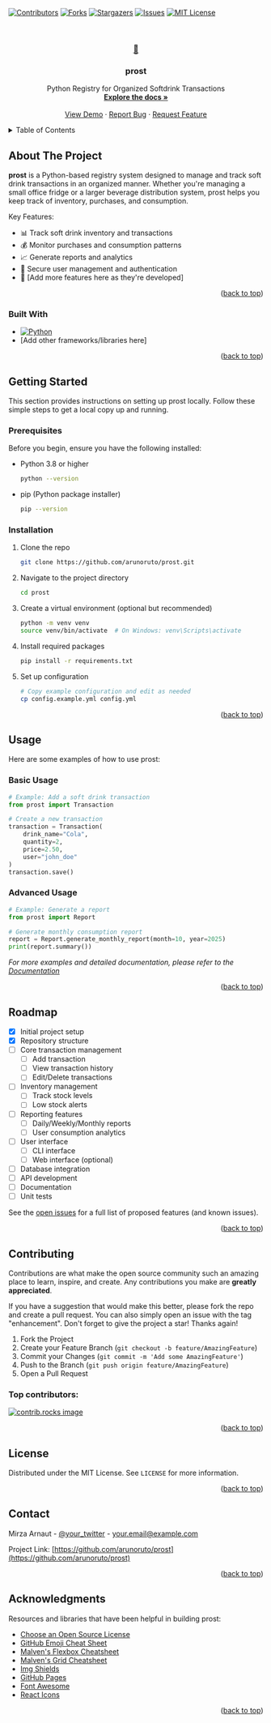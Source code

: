 <!-- Improved compatibility of back to top link: See: https://github.com/othneildrew/Best-README-Template/pull/73 -->
<a id="readme-top"></a>

<!-- PROJECT SHIELDS -->
<!--
*** I'm using markdown "reference style" links for readability.
*** Reference links are enclosed in brackets [ ] instead of parentheses ( ).
*** See the bottom of this document for the declaration of the reference variables
*** for contributors-url, forks-url, etc. This is an optional, concise syntax you may use.
*** https://www.markdownguide.org/basic-syntax/#reference-style-links
-->
[![Contributors][contributors-shield]][contributors-url]
[![Forks][forks-shield]][forks-url]
[![Stargazers][stars-shield]][stars-url]
[![Issues][issues-shield]][issues-url]
[![MIT License][license-shield]][license-url]
<!-- [![LinkedIn][linkedin-shield]][linkedin-url] -->



<!-- PROJECT LOGO -->
<br />
<div align="center">
  <a href="https://github.com/arunoruto/prost">
    <!-- <img src="images/logo.png" alt="Logo" width="80" height="80"> -->
    <h3>🥤</h3>
  </a>

  <h3 align="center">prost</h3>

  <p align="center">
    Python Registry for Organized Softdrink Transactions
    <br />
    <a href="https://github.com/arunoruto/prost"><strong>Explore the docs »</strong></a>
    <br />
    <br />
    <a href="https://github.com/arunoruto/prost">View Demo</a>
    ·
    <a href="https://github.com/arunoruto/prost/issues/new?labels=bug&template=bug-report---.md">Report Bug</a>
    ·
    <a href="https://github.com/arunoruto/prost/issues/new?labels=enhancement&template=feature-request---.md">Request Feature</a>
  </p>
</div>



<!-- TABLE OF CONTENTS -->
<details>
  <summary>Table of Contents</summary>
  <ol>
    <li>
      <a href="#about-the-project">About The Project</a>
      <ul>
        <li><a href="#built-with">Built With</a></li>
      </ul>
    </li>
    <li>
      <a href="#getting-started">Getting Started</a>
      <ul>
        <li><a href="#prerequisites">Prerequisites</a></li>
        <li><a href="#installation">Installation</a></li>
      </ul>
    </li>
    <li><a href="#usage">Usage</a></li>
    <li><a href="#roadmap">Roadmap</a></li>
    <li><a href="#contributing">Contributing</a></li>
    <li><a href="#license">License</a></li>
    <li><a href="#contact">Contact</a></li>
    <li><a href="#acknowledgments">Acknowledgments</a></li>
  </ol>
</details>



<!-- ABOUT THE PROJECT -->
## About The Project

<!-- [![Product Name Screen Shot][product-screenshot]](https://example.com) -->

**prost** is a Python-based registry system designed to manage and track soft drink transactions in an organized manner. Whether you're managing a small office fridge or a larger beverage distribution system, prost helps you keep track of inventory, purchases, and consumption.

Key Features:
* 📊 Track soft drink inventory and transactions
* 💰 Monitor purchases and consumption patterns
* 📈 Generate reports and analytics
* 🔐 Secure user management and authentication
* 🎯 [Add more features here as they're developed]

<p align="right">(<a href="#readme-top">back to top</a>)</p>



### Built With

<!-- This section should list any major frameworks/libraries used to bootstrap your project. Leave any add-ons/plugins for the acknowledgements section. Here are a few examples. -->

* [![Python][Python.org]][Python-url]
* [Add other frameworks/libraries here]

<p align="right">(<a href="#readme-top">back to top</a>)</p>



<!-- GETTING STARTED -->
## Getting Started

This section provides instructions on setting up prost locally. Follow these simple steps to get a local copy up and running.

### Prerequisites

Before you begin, ensure you have the following installed:
* Python 3.8 or higher
  ```sh
  python --version
  ```
* pip (Python package installer)
  ```sh
  pip --version
  ```

### Installation

1. Clone the repo
   ```sh
   git clone https://github.com/arunoruto/prost.git
   ```
2. Navigate to the project directory
   ```sh
   cd prost
   ```
3. Create a virtual environment (optional but recommended)
   ```sh
   python -m venv venv
   source venv/bin/activate  # On Windows: venv\Scripts\activate
   ```
4. Install required packages
   ```sh
   pip install -r requirements.txt
   ```
   <!-- Note: If requirements.txt doesn't exist yet, create it with project dependencies -->

5. Set up configuration
   ```sh
   # Copy example configuration and edit as needed
   cp config.example.yml config.yml
   ```
   <!-- Note: Update this section once configuration files are created -->

<p align="right">(<a href="#readme-top">back to top</a>)</p>



<!-- USAGE EXAMPLES -->
## Usage

Here are some examples of how to use prost:

### Basic Usage

```python
# Example: Add a soft drink transaction
from prost import Transaction

# Create a new transaction
transaction = Transaction(
    drink_name="Cola",
    quantity=2,
    price=2.50,
    user="john_doe"
)
transaction.save()
```

### Advanced Usage

```python
# Example: Generate a report
from prost import Report

# Generate monthly consumption report
report = Report.generate_monthly_report(month=10, year=2025)
print(report.summary())
```

<!-- TODO: Add more usage examples as the project develops -->
<!-- TODO: Add screenshots of the application in action -->

_For more examples and detailed documentation, please refer to the [Documentation](https://github.com/arunoruto/prost/wiki)_

<p align="right">(<a href="#readme-top">back to top</a>)</p>



<!-- ROADMAP -->
## Roadmap

- [x] Initial project setup
- [x] Repository structure
- [ ] Core transaction management
    - [ ] Add transaction
    - [ ] View transaction history
    - [ ] Edit/Delete transactions
- [ ] Inventory management
    - [ ] Track stock levels
    - [ ] Low stock alerts
- [ ] Reporting features
    - [ ] Daily/Weekly/Monthly reports
    - [ ] User consumption analytics
- [ ] User interface
    - [ ] CLI interface
    - [ ] Web interface (optional)
- [ ] Database integration
- [ ] API development
- [ ] Documentation
- [ ] Unit tests

See the [open issues](https://github.com/arunoruto/prost/issues) for a full list of proposed features (and known issues).

<p align="right">(<a href="#readme-top">back to top</a>)</p>



<!-- CONTRIBUTING -->
## Contributing

Contributions are what make the open source community such an amazing place to learn, inspire, and create. Any contributions you make are **greatly appreciated**.

If you have a suggestion that would make this better, please fork the repo and create a pull request. You can also simply open an issue with the tag "enhancement".
Don't forget to give the project a star! Thanks again!

1. Fork the Project
2. Create your Feature Branch (`git checkout -b feature/AmazingFeature`)
3. Commit your Changes (`git commit -m 'Add some AmazingFeature'`)
4. Push to the Branch (`git push origin feature/AmazingFeature`)
5. Open a Pull Request

### Top contributors:

<a href="https://github.com/arunoruto/prost/graphs/contributors">
  <img src="https://contrib.rocks/image?repo=arunoruto/prost" alt="contrib.rocks image" />
</a>

<p align="right">(<a href="#readme-top">back to top</a>)</p>



<!-- LICENSE -->
## License

Distributed under the MIT License. See `LICENSE` for more information.

<p align="right">(<a href="#readme-top">back to top</a>)</p>



<!-- CONTACT -->
## Contact

Mirza Arnaut - [@your_twitter](https://twitter.com/your_twitter) - your.email@example.com

Project Link: [https://github.com/arunoruto/prost](https://github.com/arunoruto/prost)

<p align="right">(<a href="#readme-top">back to top</a>)</p>



<!-- ACKNOWLEDGMENTS -->
## Acknowledgments

Resources and libraries that have been helpful in building prost:

* [Choose an Open Source License](https://choosealicense.com)
* [GitHub Emoji Cheat Sheet](https://www.webpagefx.com/tools/emoji-cheat-sheet)
* [Malven's Flexbox Cheatsheet](https://flexbox.malven.co/)
* [Malven's Grid Cheatsheet](https://grid.malven.co/)
* [Img Shields](https://shields.io)
* [GitHub Pages](https://pages.github.com)
* [Font Awesome](https://fontawesome.com)
* [React Icons](https://react-icons.github.io/react-icons/search)

<p align="right">(<a href="#readme-top">back to top</a>)</p>



<!-- MARKDOWN LINKS & IMAGES -->
<!-- https://www.markdownguide.org/basic-syntax/#reference-style-links -->
[contributors-shield]: https://img.shields.io/github/contributors/arunoruto/prost.svg?style=for-the-badge
[contributors-url]: https://github.com/arunoruto/prost/graphs/contributors
[forks-shield]: https://img.shields.io/github/forks/arunoruto/prost.svg?style=for-the-badge
[forks-url]: https://github.com/arunoruto/prost/network/members
[stars-shield]: https://img.shields.io/github/stars/arunoruto/prost.svg?style=for-the-badge
[stars-url]: https://github.com/arunoruto/prost/stargazers
[issues-shield]: https://img.shields.io/github/issues/arunoruto/prost.svg?style=for-the-badge
[issues-url]: https://github.com/arunoruto/prost/issues
[license-shield]: https://img.shields.io/github/license/arunoruto/prost.svg?style=for-the-badge
[license-url]: https://github.com/arunoruto/prost/blob/master/LICENSE
[linkedin-shield]: https://img.shields.io/badge/-LinkedIn-black.svg?style=for-the-badge&logo=linkedin&colorB=555
[linkedin-url]: https://linkedin.com/in/your-linkedin-username
[product-screenshot]: images/screenshot.png
[Python.org]: https://img.shields.io/badge/Python-3776AB?style=for-the-badge&logo=python&logoColor=white
[Python-url]: https://www.python.org/
